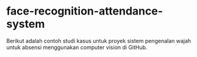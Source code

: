 # face-recognition-attendance-system
Berikut adalah contoh studi kasus untuk proyek sistem pengenalan wajah untuk absensi menggunakan computer vision di GitHub.

